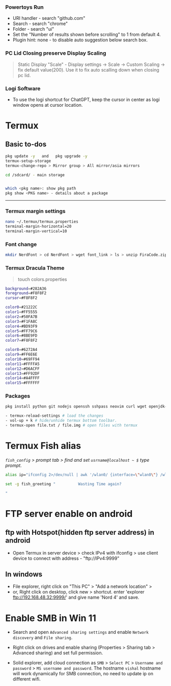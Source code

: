 
### Powertoys Run

- URI handler - search "github.com"
- Search - search "chrome"
- Folder - search "ui"
- Set the "Number of results shown before scrolling" to 1 from default 4.
- Plugin hint: none - to disable auto suggestion below search box.

### PC Lid Closing preserve Display Scaling

> Static Display "Scale" - Display settings -> Scale -> Custom Scaling -> fix default value(200). Use it to fix auto scalling down when closing pc lid.

### Logi Software

- To use the logi shortcut for ChatGPT, keep the cursor in center as logi window opens at cursor location.

<!-- ============================================================= -->

# Termux

## Basic to-dos

```bash
pkg update -y   and   pkg upgrade -y
termux-setup-storage
termux-change-repo > Mirror group > All mirror/asia mirrors

cd /sdcard/ - main storage


which <pkg name>: show pkg path
pkg show <PKG name> - details about a package
```

___

### Termux margin settings

```bash
nano ~/.termux/termux.properties
terminal-margin-horizontal=20
terminal-margin-vertical=10
```

### Font change

```bash
mkdir NerdFont > cd NerdFont > wget font_link > ls > unzip FiraCode.zip > rename mv font.ttf ~/.termux
```

### Termux Dracula Theme

>touch colors.properties

```bash
background=#282A36
foreground=#F8F8F2
cursor=#F8F8F2

color0=#21222C
color1=#FF5555
color2=#50FA7B
color3=#F1FA8C
color4=#BD93F9
color5=#FF79C6
color6=#8BE9FD
color7=#F8F8F2

color8=#6272A4
color9=#FF6E6E
color10=#69FF94
color11=#FFFFA5
color12=#D6ACFF
color13=#FF92DF
color14=#A4FFFF
color15=#FFFFFF
```

### Packages

```bash
pkg install python git nodejs openssh sshpass neovim curl wget openjdk-17 which fish bat -y # alias cat = bat
```

```bash
- termux-reload-settings # load the changes
- vol-up + k # hide/unhide termux bottom toolbar.
- termux-open file.txt / file.img # open files with termux
```

# Termux Fish alias

_`fish_config` > prompt tab > find and set `usrname@localhost ~ $` type prompt._

```bash
alias ip="ifconfig 2>/dev/null | awk '/wlan0/ {interface=\"wlan0\"} /wlan1/ {interface=\"wlan1\"} /inet / && \$2 !~ /127.0.0.1/ {print interface \": \" \$2}'"

set -g fish_greeting "          Wasting Time again?

"
```

# FTP server enable on android

## ftp with Hotspot(hidden ftp server address) in android

- Open Termux in server device > check IPv4 with ifconfig > use client device to connect with address - "ftp://IPv4:9999"

## In windows

- File explorer, right click on "This PC" > "Add a network location" >
- or, Right click on desktop, click new > shortcut. enter 'explorer ftp://192.168.48.32:9999/' and give name 'Nord 4' and save.

# Enable SMB in Win 11

- Search and open `Advanced sharing settings` and enable `Network discovery` and `File sharing`.
- Right click on drives and enable sharing (Properties > Sharing tab > Advanced sharing) and set full permission.

- Solid explorer, add cloud connection as `SMB` > `Select PC` > `Username and password` > `MS username and password`. The hostname `vishal` hostname will work dynamically for SMB connection, no need to update ip on different wifi.
